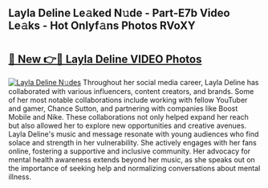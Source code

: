 ## Layla Deline Le𝚊ked N𝚞de - Part-E7b Video Le𝚊ks - Hot Onlyf𝚊ns Photos RVoXY

# <h2><a href="http://ab92463.deff.icu/?id=Layla+Deline">🔗 New 👉🔴 Layla Deline VIDEO Photos</a></h2>

[![Layla Deline N𝚞des](https://i.imgur.com/rIISA9y.gif)](http://ab92463.deff.icu/?id=Layla+Deline)
Throughout her social media career, Layla Deline has collaborated with various influencers, content creators, and brands. Some of her most notable collaborations include working with fellow YouTuber and gamer, Chance Sutton, and partnering with companies like Boost Mobile and Nike. These collaborations not only helped expand her reach but also allowed her to explore new opportunities and creative avenues. Layla Deline's music and message resonate with young audiences who find solace and strength in her vulnerability. She actively engages with her fans online, fostering a supportive and inclusive community. Her advocacy for mental health awareness extends beyond her music, as she speaks out on the importance of seeking help and normalizing conversations about mental illness.
